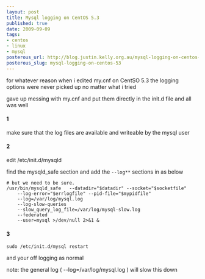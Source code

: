 ```yaml
--- 
layout: post
title: Mysql logging on CentOS 5.3
published: true
date: 2009-09-09
tags: 
- centos
- linux
- mysql
posterous_url: http://blog.justin.kelly.org.au/mysql-logging-on-centos-53
posterous_slug: mysql-logging-on-centos-53
---
```


for whatever reason when i edited my.cnf on CentSO 5.3 the logging options 
were never picked up no matter what i tried

gave up messing with my.cnf and put them directly in the init.d file and all was well

#### 1 
make sure that the log files are available and writeable by the mysql user

#### 2 
edit /etc/init.d/mysqld

find the mysqld_safe section and add the `--log**` sections in as below

```
# but we need to be sure.
/usr/bin/mysqld_safe   --datadir="$datadir" --socket="$socketfile"
    --log-error="$errlogfile" --pid-file="$mypidfile"
    --log=/var/log/mysql.log 
    --log-slow-queries
    --slow_query_log_file=/var/log/mysql-slow.log 
    --federated 
    --user=mysql >/dev/null 2>&1 &
```

#### 3

```
sudo /etc/init.d/mysql restart
```

and your off logging as normal

note: the general log ( --log=/var/log/mysql.log ) will slow this down
